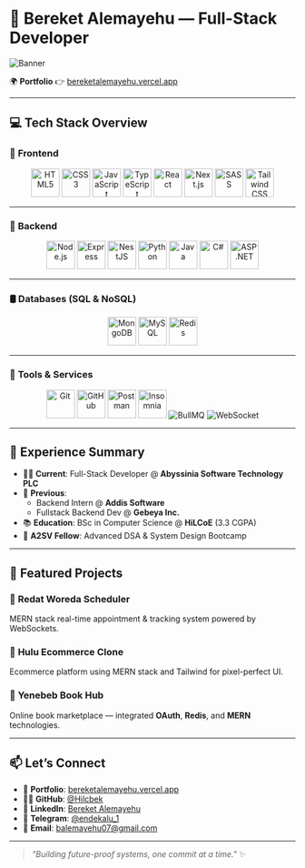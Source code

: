 # 🚀 **Bereket Alemayehu** — Full-Stack Developer

![Banner](https://capsule-render.vercel.app/api?type=waving&color=gradient&height=180&section=header&text=Hey%20👋%20I'm%20Bereket&fontSize=35&fontAlign=50&fontColor=fff)

🌍 **Portfolio** 👉 [bereketalemayehu.vercel.app](https://bereketalemayehu.vercel.app/)

---

## 💻 **Tech Stack Overview**

### 🎨 **Frontend**

<div align="center">
  <img src="https://cdn.jsdelivr.net/gh/devicons/devicon/icons/html5/html5-original.svg" height="50" alt="HTML5"/>
  <img src="https://cdn.jsdelivr.net/gh/devicons/devicon/icons/css3/css3-original.svg" height="50" alt="CSS3"/>
  <img src="https://cdn.jsdelivr.net/gh/devicons/devicon/icons/javascript/javascript-original.svg" height="50" alt="JavaScript"/>
  <img src="https://cdn.jsdelivr.net/gh/devicons/devicon/icons/typescript/typescript-original.svg" height="50" alt="TypeScript"/>
  <img src="https://cdn.jsdelivr.net/gh/devicons/devicon/icons/react/react-original.svg" height="50" alt="React"/>
  <img src="https://cdn.jsdelivr.net/gh/devicons/devicon/icons/nextjs/nextjs-original.svg" height="50" alt="Next.js"/>
  <img src="https://cdn.jsdelivr.net/gh/devicons/devicon/icons/sass/sass-original.svg" height="50" alt="SASS"/>
  <img src="https://cdn.jsdelivr.net/gh/devicons/devicon/icons/tailwindcss/tailwindcss-plain.svg" height="50" alt="Tailwind CSS"/>
</div>

---

### 🧠 **Backend**

<div align="center">
  <img src="https://cdn.jsdelivr.net/gh/devicons/devicon/icons/nodejs/nodejs-original.svg" height="50" alt="Node.js"/>
  <img src="https://cdn.jsdelivr.net/gh/devicons/devicon/icons/express/express-original.svg" height="50" alt="Express"/>
  <img src="https://cdn.jsdelivr.net/gh/devicons/devicon/icons/nestjs/nestjs-plain.svg" height="50" alt="NestJS"/>
  <img src="https://cdn.jsdelivr.net/gh/devicons/devicon/icons/python/python-original.svg" height="50" alt="Python"/>
  <img src="https://cdn.jsdelivr.net/gh/devicons/devicon/icons/java/java-original.svg" height="50" alt="Java"/>
  <img src="https://cdn.jsdelivr.net/gh/devicons/devicon/icons/csharp/csharp-original.svg" height="50" alt="C#"/>
  <img src="https://cdn.jsdelivr.net/gh/devicons/devicon/icons/dot-net/dot-net-original.svg" height="50" alt="ASP.NET"/>
</div>

---

### 🛢️ **Databases (SQL & NoSQL)**

<div align="center">
  <img src="https://cdn.jsdelivr.net/gh/devicons/devicon/icons/mongodb/mongodb-original.svg" height="50" alt="MongoDB"/>
  <img src="https://cdn.jsdelivr.net/gh/devicons/devicon/icons/mysql/mysql-original.svg" height="50" alt="MySQL"/>
  <img src="https://cdn.jsdelivr.net/gh/devicons/devicon/icons/redis/redis-original.svg" height="50" alt="Redis"/>
</div>

---

### 🧰 **Tools & Services**

<div align="center">
  <img src="https://cdn.jsdelivr.net/gh/devicons/devicon/icons/git/git-original.svg" height="50" alt="Git"/>
  <img src="https://cdn.jsdelivr.net/gh/devicons/devicon/icons/github/github-original.svg" height="50" alt="GitHub"/>
  <img src="https://cdn.jsdelivr.net/gh/devicons/devicon/icons/postman/postman-original.svg" height="50" alt="Postman"/>
  <img src="https://cdn.jsdelivr.net/gh/devicons/devicon/icons/insomnia/insomnia-original.svg" height="50" alt="Insomnia"/>
  <img src="https://img.shields.io/badge/BullMQ-red?style=for-the-badge&logo=redis&logoColor=white" alt="BullMQ"/>
  <img src="https://img.shields.io/badge/WebSocket-00c7b7?style=for-the-badge&logo=websockets&logoColor=white" alt="WebSocket"/>
</div>

---

## 🧠 **Experience Summary**

- 🧑‍💼 **Current**: Full-Stack Developer @ **Abyssinia Software Technology PLC**
- 🏢 **Previous**:  
  - Backend Intern @ **Addis Software**  
  - Fullstack Backend Dev @ **Gebeya Inc.**
- 📚 **Education**: BSc in Computer Science @ **HiLCoE** (3.3 CGPA)
- 🧠 **A2SV Fellow**: Advanced DSA & System Design Bootcamp

---

## 🚀 **Featured Projects**

### 🔹 **Redat Woreda Scheduler**
MERN stack real-time appointment & tracking system powered by WebSockets.

### 🔹 **Hulu Ecommerce Clone**
Ecommerce platform using MERN stack and Tailwind for pixel-perfect UI.

### 🔹 **Yenebeb Book Hub**
Online book marketplace — integrated **OAuth**, **Redis**, and **MERN** technologies.

---

## 📫 **Let’s Connect**

- 🔗 **Portfolio**: [bereketalemayehu.vercel.app](https://bereketalemayehu.vercel.app/)
- 👨‍💻 **GitHub**: [@Hilcbek](https://github.com/Hilcbek)
- 💼 **LinkedIn**: [Bereket Alemayehu](https://www.linkedin.com/in/bereket-alemayehu-220346214/)
- 💬 **Telegram**: [@endekalu_1](https://t.me/endekalu_1)
- 📧 **Email**: balemayehu07@gmail.com

---

> _"Building future-proof systems, one commit at a time."_ ✨
